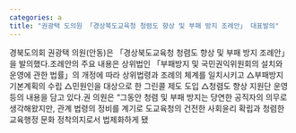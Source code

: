 ```yaml
---
categories: a
title: "권광택 도의원 「경상북도교육청 청렴도 향상 및 부패 방지 조례안」 대표발의"
---
```

경북도의회 권광택 의원(안동)은 「경상북도교육청 청렴도 향상 및 부패 방지 조례안」을 발의했다.조례안의 주요 내용은 상위법인 「부패방지 및 국민권익위원회의 설치와 운영에 관한 법률」의 개정에 따라 상위법령과 조례의 체계를 일치시키고 △부패방지 기본계획의 수립 △민원인을 대상으로 한 그린콜 제도 도입 △청렴도 향상 지원단 운영 등의 내용을 담고 있다.권 의원은 “그동안 청렴 및 부패 방지는 당연한 공직자의 의무로 생각해왔지만, 관계 법령의 정비를 계기로 도교육청의 건전한 사회윤리 확립과 청렴한 교육행정 문화 정착의지로서 법제화하게 됐